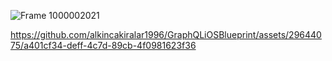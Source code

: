 ![Frame 1000002021](https://github.com/alkincakiralar1996/GraphQLiOSBlueprint/assets/29644075/ad0e2a9d-dbd3-4f7a-b10c-7b6422800b23)


https://github.com/alkincakiralar1996/GraphQLiOSBlueprint/assets/29644075/a401cf34-deff-4c7d-89cb-4f0981623f36

